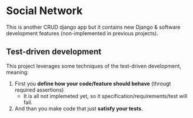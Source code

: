 # Social Network

This is another CRUD django app but it contains new Django & software development features (non-implemented in previous projects).

## Test-driven development

This project leverages some techniques of the test-driven development, meaning:

1. First you **define how your code/feature should behave** (througt required assertions)
    - It is all not implemeted yet, so it specification/requirements/test will fail.
2. And than you make code that just **satisfy your tests**.